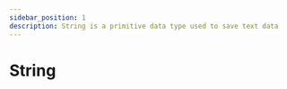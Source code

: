 ```yaml
---
sidebar_position: 1
description: String is a primitive data type used to save text data
---
```


# String
